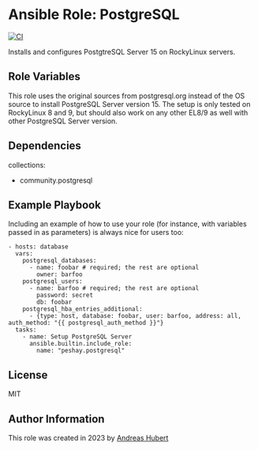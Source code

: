 Ansible Role: PostgreSQL
=========

[![CI](https://github.com/ahu-services/ansible-role-postgresql/workflows/CI/badge.svg?event=push)](https://github.com/ahu-services/ansible-role-postgresql/actions?query=workflow%3ACI)

Installs and configures PostgtreSQL Server 15 on RockyLinux servers.

Role Variables
--------------

This role uses the original sources from postgresql.org instead of the OS source to install PostgreSQL Server version 15.
The setup is only tested on RockyLinux 8 and 9, but should also work on any other EL8/9 as well with other PostgreSQL Server version. 

Dependencies
------------

collections:
  - community.postgresql

Example Playbook
----------------

Including an example of how to use your role (for instance, with variables passed in as parameters) is always nice for users too:

    - hosts: database
      vars:
        postgresql_databases:
          - name: foobar # required; the rest are optional
            owner: barfoo
        postgresql_users:
          - name: barfoo # required; the rest are optional
            password: secret
            db: foobar
        postgresql_hba_entries_additional:
          - {type: host, database: foobar, user: barfoo, address: all, auth_method: "{{ postgresql_auth_method }}"}
      tasks:
        - name: Setup PostgreSQL Server
          ansible.builtin.include_role:
            name: "peshay.postgresql"

License
-------

MIT

Author Information
------------------

This role was created in 2023 by [Andreas Hubert](https://ahu.services)